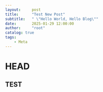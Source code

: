 ```yaml
---
layout:     post
title:      "Test New Post"
subtitle:   " \"Hello World, Hello Blog\""
date:       2025-01-29 12:00:00
author:     "root"
catalog: true
tags:
    - Meta
---
```


# HEAD

## TEST
